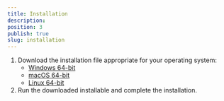 ```yaml
---
title: Installation
description: 
position: 3
publish: true
slug: installation
---
```


1. Download the installation file appropriate for your operating system:
	* [Windows 64-bit](https://www.nativescript.org/nativescript-sidekick/download-windows-latest)
	* [macOS 64-bit](https://www.nativescript.org/nativescript-sidekick/download-macos-latest)
	* [Linux 64-bit](https://www.nativescript.org/nativescript-sidekick/download-linux-latest)
2. Run the downloaded installable and complete the installation.
